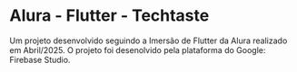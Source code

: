 # Alura - Flutter - Techtaste

Um projeto desenvolvido seguindo a Imersão de Flutter da Alura realizado em Abril/2025.
O projeto foi desenolvido pela plataforma do Google: Firebase Studio.
